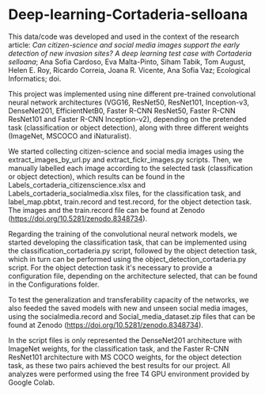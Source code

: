 # **Deep-learning-Cortaderia-selloana**

This data/code was developed and used in the context of the research article: _Can citizen-science and social media images support the early detection of new invasion sites? A deep learning test case with Cortaderia selloana_; Ana Sofia Cardoso, Eva Malta-Pinto, Siham Tabik, Tom August, Helen E. Roy, Ricardo Correia, Joana R. Vicente, Ana Sofia Vaz; Ecological Informatics; doi.

This project was implemented using nine different pre-trained convolutional neural network architectures (VGG16, ResNet50, ResNet101, Inception-v3, DenseNet201, EfficientNetB0, Faster R-CNN ResNet50, Faster R-CNN ResNet101 and Faster R-CNN Inception-v2), depending on the pretended task (classification or object detection), along with three different weights (ImageNet, MSCOCO and iNaturalist).

We started collecting citizen-science and social media images using the extract_images_by_url.py and extract_fickr_images.py scripts. Then, we manually labelled each image according to the selected task (classification or object detection), which results can be found in the Labels_cortaderia_citizenscience.xlsx and Labels_cortaderia_socialmedia.xlsx files, for the classification task, and label_map.pbtxt, train.record and test.record, for the object detection task. The images and the train.record file can be found at Zenodo (https://doi.org/10.5281/zenodo.8348734).

Regarding the training of the convolutional neural network models, we started developing the classification task, that can be implemented using the classification_cortaderia.py script, followed by the object detection task, which in turn can be performed using the object_detection_cortaderia.py script. For the object detection task it's necessary to provide a configuration file, depending on the architecture selected, that can be found in the Configurations folder.

To test the generalization and transferability capacity of the networks, we also feeded the saved models with new and unseen social media images, using the socialmedia.record and Social_media_dataset.zip files that can be found at Zenodo (https://doi.org/10.5281/zenodo.8348734).

In the script files is only represented the DenseNet201 architecture with ImageNet weights, for the classification task, and the Faster R-CNN ResNet101 architecture with MS COCO weights, for the object detection task, as these two pairs achieved the best results for our project. All analyzes were performed using the free T4 GPU environment provided by Google Colab.
